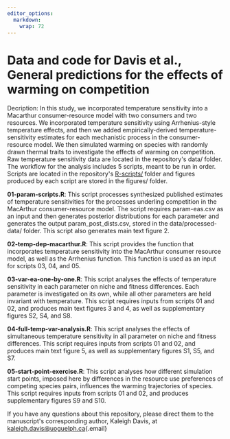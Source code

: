 ```yaml
---
editor_options: 
  markdown: 
    wrap: 72
---
```


# Data and code for Davis et al., General predictions for the effects of warming on competition

Decription: In this study, we incorporated temperature sensitivity into
a Macarthur consumer-resource model with two consumers and two
resources. We incorporated temperature sensitivity using Arrhenius-style
temperature effects, and then we added empirically-derived
temperature-sensitivity estimates for each mechanistic process in the
consumer-resource model. We then simulated warming on species with
randomly drawn thermal traits to investigate the effects of warming on
competition. Raw temperature sensitivity data are located in the
repository's data/ folder. The workflow for the analysis includes 5
scripts, meant to be run in order. Scripts are located in the
repository's
[R-scripts/](https://github.com/BernhardtLab/comp-temp/tree/main/R-scripts)
folder and figures produced by each script are stored in the figures/
folder.

**01-param-scripts.R**: This script processes synthesized published
estimates of temperature sensitivities for the processes underling
competition in the MacArthur consumer-resource model. The script
requires param-eas.csv as an input and then generates posterior
distributions for each parameter and generates the output
param_post_dists.csv, stored in the data/processed-data/ folder. This
script also generates main text figure 2.

**02-temp-dep-macarthur.R**: This script provides the function that
incorporates temperature sensitivity into the MacArthur consumer
resource model, as well as the Arrhenius function. This function is used
as an input for scripts 03, 04, and 05.

**03-var-ea-one-by-one.R**: This script analyses the effects of
temperature sensitivity in each parameter on niche and fitness
differences. Each parameter is investigated on its own, while all other
parameters are held invariant with temperature. This script requires
inputs from scripts 01 and 02, and produces main text figures 3 and 4,
as well as supplementary figures S2, S4, and S8.

**04-full-temp-var-analysis.R**: This script analyses the effects of
simultaneous temperature sensitivity in all parameter on niche and
fitness differences. This script requires inputs from scripts 01 and 02,
and produces main text figure 5, as well as supplementary figures S1,
S5, and S7.

**05-start-point-exercise.R**: This script analyses how different
simulation start points, imposed here by differences in the resource use
preferences of competing species pairs, influences the warming
trajectories of species. This script requires inputs from scripts 01 and
02, and produces supplementary figures S9 and S10.

If you have any questions about this repository, please direct them to
the manuscript's corresponding author, Kaleigh Davis, at
[kaleigh.davis\@uoguelph.ca](mailto:kaleigh.davis@uoguelph.ca){.email}
